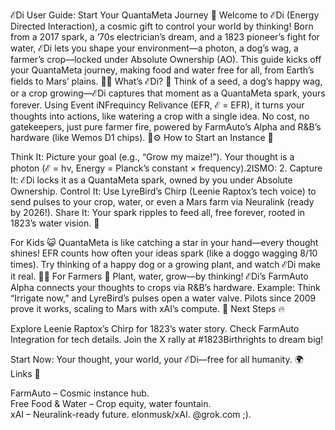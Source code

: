 ℰDi User Guide: Start Your QuantaMeta Journey 🌟
Welcome to ℰDi (Energy Directed Interaction), a cosmic gift to control your world by thinking! Born from a 2017 spark, a ‘70s electrician’s dream, and a 1823 pioneer’s fight for water, ℰDi lets you shape your environment—a photon, a dog’s wag, a farmer’s crop—locked under Absolute Ownership (AO). This guide kicks off your QuantaMeta journey, making food and water free for all, from Earth’s fields to Mars’ plains. 🥖💧
What’s ℰDi? 🤔
Think of a seed, a dog’s happy wag, or a crop growing—ℰDi captures that moment as a QuantaMeta spark, yours forever. Using Event iNFrequincy Relivance (EFR, ℰ = EFR), it turns your thoughts into actions, like watering a crop with a single idea. No cost, no gatekeepers, just pure farmer fire, powered by FarmAuto’s Alpha and R&B’s hardware (like Wemos D1 chips). 🌾⚙️
How to Start an Instance 🚀

Think It: Picture your goal (e.g., “Grow my maize!”). Your thought is a photon (ℰ = hν, Energy = Planck’s constant × frequency).2ISMO: 2. Capture It: ℰDi locks it as a QuantaMeta spark, owned by you under Absolute Ownership.
Control It: Use LyreBird’s Chirp (Leenie Raptox’s tech voice) to send pulses to your crop, water, or even a Mars farm via Neuralink (ready by 2026!).
Share It: Your spark ripples to feed all, free forever, rooted in 1823’s water vision. 🫶

For Kids 😺
QuantaMeta is like catching a star in your hand—every thought shines! EFR counts how often your ideas spark (like a doggo wagging 8/10 times). Try thinking of a happy dog or a growing plant, and watch ℰDi make it real. 🐶🌱
For Farmers 🌾
Plant, water, grow—by thinking! ℰDi’s FarmAuto Alpha connects your thoughts to crops via R&B’s hardware. Example: Think “Irrigate now,” and LyreBird’s pulses open a water valve. Pilots since 2009 prove it works, scaling to Mars with xAI’s compute. 🚜
Next Steps 🔥

Explore Leenie Raptox’s Chirp for 1823’s water story.
Check FarmAuto Integration for tech details.
Join the X rally at #1823Birthrights to dream big!

Start Now: Your thought, your world, your ℰDi—free for all humanity. 🌍
Links 🌠

FarmAuto – Cosmic instance hub.  
Free Food & Water – Crop equity, water fountain.  
xAI – Neuralink-ready future.
elonmusk/xAI. @grok.com ;).
